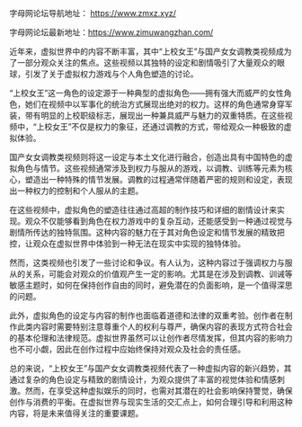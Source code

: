 字母网论坛导航地址： https://www.zmxz.xyz/

字母网论坛最新地址：https://www.zimuwangzhan.com/

近年来，虚拟世界中的内容不断丰富，其中“上校女王”与国产女女调教类视频成为了一部分观众关注的焦点。这些视频以其独特的设定和剧情吸引了大量观众的眼球，引发了关于虚拟权力游戏与个人角色塑造的讨论。

“上校女王”这一角色的设定源于一种典型的虚拟角色——拥有强大而威严的女性角色，她们在视频中以军事化的统治方式展现出绝对的权力。这样的角色通常身穿军装，带有明显的上校职级标志，展现出一种兼具威严与魅力的双重特质。在这些视频中，“上校女王”不仅是权力的象征，还通过调教的方式，带给观众一种极致的虚拟体验。

国产女女调教类视频则将这一设定与本土文化进行融合，创造出具有中国特色的虚拟角色与情节。这些视频通常涉及到权力与服从的游戏，以调教、训练等元素为核心，塑造出一种特殊的情节发展。调教的过程通常伴随着严密的规则和设定，表现出一种权力的控制和个人服从的主题。

在这些视频中，虚拟角色的塑造往往通过高超的制作技巧和详细的剧情设计来实现。观众不仅能够看到角色在权力游戏中的复杂互动，还能感受到一种通过视觉与剧情所传达的独特氛围。这种内容的魅力在于其对角色设定和情节发展的精致把控，让观众在虚拟世界中体验到一种无法在现实中实现的独特体验。

然而，这类视频也引发了一些讨论和争议。有人认为，这种内容过于强调权力与服从的关系，可能会对观众的价值观产生一定的影响。尤其是在涉及到调教、训诫等敏感主题时，如何在保持创作自由的同时，避免潜在的负面影响，是一个值得深思的问题。

此外，虚拟角色的设定与内容的制作也面临着道德和法律的双重考验。创作者在制作此类内容时需要特别注意尊重个人的权利与尊严，确保内容的表现方式符合社会的基本伦理和法律规范。虚拟世界虽然可以让创作者尽情发挥，但其内容的影响力也不可小觑，因此在创作过程中应始终保持对观众及社会的责任感。

总的来说，“上校女王”与国产女女调教类视频代表了一种虚拟内容的新兴趋势，其通过复杂的角色设定与精致的剧情设计，为观众提供了丰富的视觉体验和情感刺激。然而，在享受这种虚拟娱乐的同时，也需对其潜在的社会影响保持警觉，确保创作与消费的平衡。在虚拟世界与现实生活的交汇点上，如何合理引导和利用这种内容，将是未来值得关注的重要课题。
